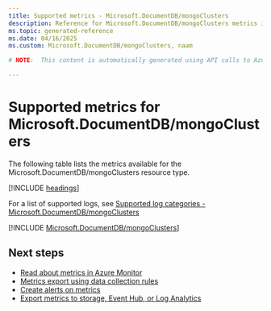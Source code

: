 ```yaml
---
title: Supported metrics - Microsoft.DocumentDB/mongoClusters
description: Reference for Microsoft.DocumentDB/mongoClusters metrics in Azure Monitor.
ms.topic: generated-reference
ms.date: 04/16/2025
ms.custom: Microsoft.DocumentDB/mongoClusters, naam

# NOTE:  This content is automatically generated using API calls to Azure. Any edits made on these files will be overwritten in the next run of the script. 

---
```


  
# Supported metrics for Microsoft.DocumentDB/mongoClusters
  
The following table lists the metrics available for the Microsoft.DocumentDB/mongoClusters resource type.  
  
  
[!INCLUDE [headings](~/reusable-content/ce-skilling/azure/includes/azure-monitor/reference/metrics/metrics-headings.md)]  
  
  
  
For a list of supported logs, see [Supported log categories - Microsoft.DocumentDB/mongoClusters](../supported-logs/microsoft-documentdb-mongoclusters-logs.md)  
  
 

[!INCLUDE [Microsoft.DocumentDB/mongoClusters](~/reusable-content/ce-skilling/azure/includes/azure-monitor/reference/metrics/microsoft-documentdb-mongoclusters-metrics-include.md)]  



## Next steps

- [Read about metrics in Azure Monitor](/azure/azure-monitor/data-platform)
- [Metrics export using data collection rules](/azure/azure-monitor/essentials/data-collection-metrics)
- [Create alerts on metrics](/azure/azure-monitor/alerts/alerts-overview)
- [Export metrics to storage, Event Hub, or Log Analytics](/azure/azure-monitor/essentials/platform-logs-overview)
